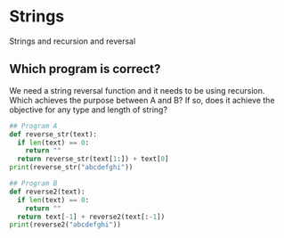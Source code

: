 

# Strings
Strings and recursion and reversal 


## Which program is correct?
We need a string reversal function and it needs to be using recursion. Which achieves the purpose between A and B? If so, does it achieve the objective for any type and length of string? 



```python
## Program A
def reverse_str(text):
  if len(text) == 0:
    return ""
  return reverse_str(text[1:]) + text[0]
print(reverse_str("abcdefghi"))

## Program B 
def reverse2(text):
  if len(text) == 0:
    return ""
  return text[-1] + reverse2(text[:-1])
print(reverse2("abcdefghi"))
```
<!--stackedit_data:
eyJoaXN0b3J5IjpbNjQ0MjYwNjc4LDIwOTE0NDc2NjVdfQ==
-->